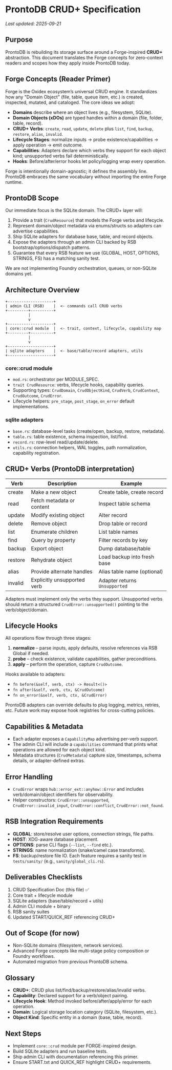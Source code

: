 # ProntoDB CRUD+ Specification

_Last updated: 2025-09-21_

## Purpose
ProntoDB is rebuilding its storage surface around a Forge-inspired **CRUD+** abstraction. This document translates the Forge concepts for zero-context readers and scopes how they apply inside ProntoDB today.

## Forge Concepts (Reader Primer)
Forge is the Oxidex ecosystem’s universal CRUD engine. It standardizes how any "Domain Object" (file, table, queue item, etc.) is created, inspected, mutated, and cataloged. The core ideas we adopt:

- **Domains** describe where an object lives (e.g., filesystem, SQLite).
- **Domain Objects (xDOs)** are typed handles within a domain (file, folder, table, record).
- **CRUD+ Verbs**: `create`, `read`, `update`, `delete` plus `list`, `find`, `backup`, `restore`, `alias`, `invalid`.
- **Lifecycle Stages**: normalize inputs → probe existence/capabilities → apply operation → emit outcome.
- **Capabilities**: Adapters declare which verbs they support for each object kind; unsupported verbs fail deterministically.
- **Hooks**: Before/after/error hooks let policy/logging wrap every operation.

Forge is intentionally domain-agnostic; it defines the assembly line. ProntoDB embraces the same vocabulary without importing the entire Forge runtime.

## ProntoDB Scope
Our immediate focus is the SQLite domain. The CRUD+ layer will:

1. Provide a trait (`CrudResource`) that models the Forge verbs and lifecycle.
2. Represent domain/object metadata via enums/structs so adapters can advertise capabilities.
3. Ship SQLite adapters for database base, table, and record objects.
4. Expose the adapters through an admin CLI backed by RSB bootstrap/options/dispatch patterns.
5. Guarantee that every RSB feature we use (GLOBAL, HOST, OPTIONS, STRINGS, FS) has a matching sanity test.

We are not implementing Foundry orchestration, queues, or non-SQLite domains yet.

## Architecture Overview
```
+--------------------+
| admin CLI (RSB)    |  <- commands call CRUD verbs
+---------+----------+
          |
          v
+--------------------+
| core::crud module  |  <- trait, context, lifecycle, capability map
+---------+----------+
          |
          v
+--------------------+
| sqlite adapters    |  <- base/table/record adapters, utils
+--------------------+
```

### core::crud module
- `mod.rs`: orchestrator per MODULE_SPEC.
- `trait CrudResource`: verbs, lifecycle hooks, capability queries.
- Supporting types: `CrudDomain`, `CrudObjectKind`, `CrudVerb`, `CrudContext`, `CrudOutcome`, `CrudError`.
- Lifecycle helpers: `pre_stage`, `post_stage`, `on_error` default implementations.

### sqlite adapters
- `base.rs`: database-level tasks (create/open, backup, restore, metadata).
- `table.rs`: table existence, schema inspection, list/find.
- `record.rs`: row-level read/update/delete.
- `utils.rs`: connection helpers, WAL toggles, path normalization, capability registration.

## CRUD+ Verbs (ProntoDB interpretation)
| Verb      | Description | Example |
|-----------|-------------|---------|
| create    | Make a new object | Create table, create record |
| read      | Fetch metadata or content | Inspect table schema |
| update    | Modify existing object | Alter record |
| delete    | Remove object | Drop table or record |
| list      | Enumerate children | List table names |
| find      | Query by property | Filter records by key |
| backup    | Export object | Dump database/table |
| restore   | Rehydrate object | Load backup into fresh base |
| alias     | Provide alternate handles | Alias table name (optional) |
| invalid   | Explicitly unsupported verb | Adapter returns `Unsupported` |

Adapters must implement only the verbs they support. Unsupported verbs should return a structured `CrudError::unsupported()` pointing to the verb/object/domain.

## Lifecycle Hooks
All operations flow through three stages:
1. **normalize** – parse inputs, apply defaults, resolve references via RSB Global if needed.
2. **probe** – check existence, validate capabilities, gather preconditions.
3. **apply** – perform the operation, capture `CrudOutcome`.

Hooks available to adapters:
- `fn before(&self, verb, ctx) -> Result<()>`
- `fn after(&self, verb, ctx, &CrudOutcome)`
- `fn on_error(&self, verb, ctx, &CrudError)`

ProntoDB adapters can override defaults to plug logging, metrics, retries, etc. Future work may expose hook registries for cross-cutting policies.

## Capabilities & Metadata
- Each adapter exposes a `CapabilityMap` advertising per-verb support.
- The admin CLI will include a `capabilities` command that prints what operations are allowed for each object kind.
- Metadata structures (`CrudMetadata`) capture size, timestamps, schema details, or adapter-defined extras.

## Error Handling
- `CrudError` wraps `hub::error_ext::anyhow::Error` and includes verb/domain/object identifiers for observability.
- Helper constructors: `CrudError::unsupported`, `CrudError::invalid_input`, `CrudError::conflict`, `CrudError::not_found`.

## RSB Integration Requirements
- **GLOBAL**: store/resolve user options, connection strings, file paths.
- **HOST**: XDG-aware database placement.
- **OPTIONS**: parse CLI flags (`--list`, `--find` etc.).
- **STRINGS**: name normalization (snake/camel case transforms).
- **FS**: backup/restore file IO.
Each feature requires a sanity test in `tests/sanity/` (e.g., `sanity/global_cli.rs`).

## Deliverables Checklists
1. CRUD Specification Doc (this file) ✅
2. Core trait + lifecycle module
3. SQLite adapters (base/table/record + utils)
4. Admin CLI module + binary
5. RSB sanity suites
6. Updated START/QUICK_REF referencing CRUD+

## Out of Scope (for now)
- Non-SQLite domains (filesystem, network services).
- Advanced Forge concepts like multi-stage policy composition or Foundry workflows.
- Automated migration from previous ProntoDB schema.

## Glossary
- **CRUD+**: CRUD plus list/find/backup/restore/alias/invalid verbs.
- **Capability**: Declared support for a verb/object pairing.
- **Lifecycle Hook**: Method invoked before/after/apply/error for each operation.
- **Domain**: Logical storage location category (SQLite, filesystem, etc.).
- **Object Kind**: Specific entity in a domain (base, table, record).

## Next Steps
- Implement `core::crud` module per FORGE-inspired design.
- Build SQLite adapters and run baseline tests.
- Ship admin CLI with documentation referencing this primer.
- Ensure START.txt and QUICK_REF highlight CRUD+ requirements.

